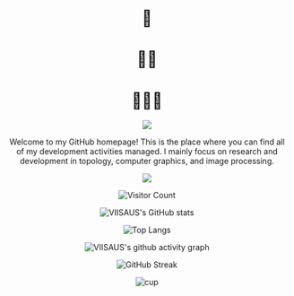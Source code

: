 
<div align="center"> 
<h1>🥰</h1>
<h1>🥵🥵</h1>
<h1>🥵🥵🥵</h1>

</div>

<div align="center">
<img src="https://readme-typing-svg.demolab.com?font=Google+Code&pause=1000&color=F7C255&width=435&lines=Courage+and+Imagine+makes+creativity">
<p>Welcome to my GitHub homepage! This is the place where you can find all of my development activities managed. I mainly focus on research and development in topology, computer graphics, and image processing.</p>
<img src="https://metrics.lecoq.io/JOviisaus?template=classic&config.timezone=Asia%2FShanghai"> 

![Visitor Count](https://profile-counter.glitch.me/JOviisaus/count.svg)

![VIISAUS's GitHub stats](https://github-readme-stats.vercel.app/api?username=JOviisaus&count_private=true&show_icons=true)

![Top Langs](https://github-readme-stats.vercel.app/api/top-langs/?username=JOviisaus&hide_progress=false&layout=donut-vertical)

![VIISAUS's github activity graph](https://github-readme-activity-graph.vercel.app/graph?username=JOviisaus&theme=github)

![GitHub Streak](https://streak-stats.demolab.com/?user=JOviisaus&theme=default)

![cup](https://github-profile-trophy.vercel.app/?username=JOviisaus)


</div>





